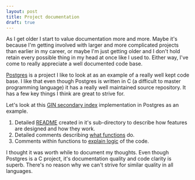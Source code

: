 ```yaml
---
layout: post
title: Project documentation
draft: true
---
```


As I get older I start to value documentation more and more. Maybe it's because I'm getting involved with larger and more complicated projects than earlier in my career, or maybe I'm just getting older and I don't hold retain every possible thing in my head at once like I used to. Either way, I've come to really appreciate a well documented code base.

[Postgres](https://github.com/postgres/postgres) is a project I like to look at as an example of a really well kept code base. I like that even though Postgres is written in C (a difficult to master programming language) it has a really well maintained source repository. It has a few key things I think are great to strive for.

Let's look at this [GIN secondary index](https://github.com/postgres/postgres/tree/master/src/backend/access/gin) implementation in Postgres as an example.

1. Detailed [README](https://github.com/postgres/postgres/blob/master/src/backend/access/gin/README) created in it's sub-directory to describe how features are designed and how they work.
1. Detailed comments describing [what functions](https://github.com/postgres/postgres/blob/master/src/backend/access/gin/ginbtree.c#L65) do.
1. Comments within functions to [explain logic](https://github.com/postgres/postgres/blob/master/src/backend/access/gin/ginbtree.c#L99) of the code.

I thought it was worth while to document my thoughts. Even though Postgres is a C project, it's documentation quality and code clarity is superb. There's no reason why we can't strive for similar quality in all languages.
